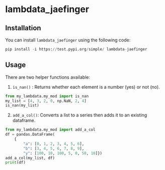 # lambdata_jaefinger

## Installation
You can install `lambdata_jaefinger` using the following code:
```python
pip install -i https://test.pypi.org/simple/ lambdata-jaefinger
```

## Usage
There are two helper functions available:
1. `is_nan()` :
Returns whether each element is a number (yes) or not (no).
```python
from my_lambdata.my_mod import is_nan
my_list = [4, 3, 2, 0, np.NaN, 2, 4]
is_nan(my_list)
```

2. `add_a_col()`:
Converts a list to a series then adds it to an existing dataframe.
```python
from my_lambdata.my_mod import add_a_col
df = pandas.DataFrame(
    {
        "a": [0, 1, 2, 3, 4, 5, 6],
        "b": [3, 4, 5, 6, 7, 8, 9],
        "y": [100, 10, 100, 5, 0, 50, 10]})
add_a_col(my_list, df)
print(df)
```